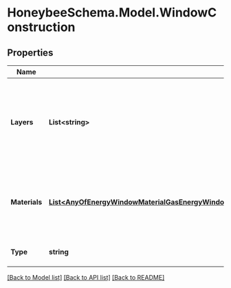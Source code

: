 
# HoneybeeSchema.Model.WindowConstruction

## Properties

Name | Type | Description | Notes
------------ | ------------- | ------------- | -------------
**Layers** | **List&lt;string&gt;** | List of strings for material identifiers. The order of the materials is from exterior to interior. | [optional] 
**Materials** | [**List&lt;AnyOfEnergyWindowMaterialGasEnergyWindowMaterialGasCustomEnergyWindowMaterialGasMixtureEnergyWindowMaterialSimpleGlazSysEnergyWindowMaterialBlindEnergyWindowMaterialGlazingEnergyWindowMaterialShade&gt;**](AnyOfEnergyWindowMaterialGasEnergyWindowMaterialGasCustomEnergyWindowMaterialGasMixtureEnergyWindowMaterialSimpleGlazSysEnergyWindowMaterialBlindEnergyWindowMaterialGlazingEnergyWindowMaterialShade.md) | List of materials. The order of the materials is from outside to inside. | [optional] 
**Type** | **string** |  | [optional] [readonly] [default to "WindowConstruction"]

[[Back to Model list]](../README.md#documentation-for-models)
[[Back to API list]](../README.md#documentation-for-api-endpoints)
[[Back to README]](../README.md)

